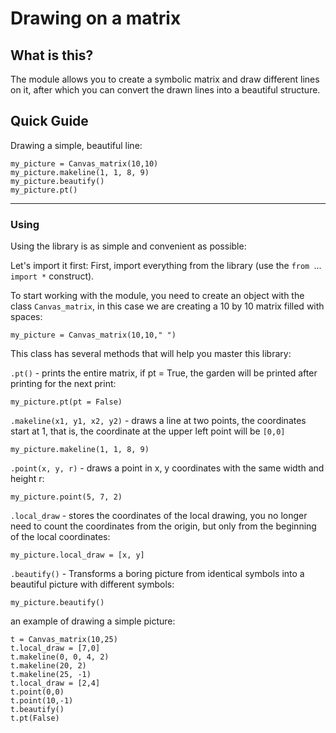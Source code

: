 # Drawing on a matrix #

## What is this? ##
The module allows you to create a symbolic matrix and draw different lines on it, after which you can convert the drawn lines into a beautiful structure.

## Quick Guide ##

Drawing a simple, beautiful line:

    
    my_picture = Сanvas_matrix(10,10)
    my_picture.makeline(1, 1, 8, 9)
    my_picture.beautify()
    my_picture.pt()



----------


### Using ###


Using the library is as simple and convenient as possible:

Let's import it first:
First, import everything from the library (use the `from `...` import *` construct).

To start working with the module, you need to create an object with the class `Canvas_matrix`, in this case we are creating a 10 by 10 matrix filled with spaces:

	my_picture = Сanvas_matrix(10,10," ")

This class has several methods that will help you master this library:

`.pt()` - prints the entire matrix, if pt = True, the garden will be printed after printing for the next print:


	my_picture.pt(pt = False)

`.makeline(x1, y1, x2, y2)` - draws a line at two points, the coordinates start at 1, that is, the coordinate at the upper left point will be `[0,0]`

	my_picture.makeline(1, 1, 8, 9)

`.point(x, y, r)` - draws a point in x, y coordinates with the same width and height r:

	my_picture.point(5, 7, 2)

`.local_draw` - stores the coordinates of the local drawing, you no longer need to count the coordinates from the origin, but only from the beginning of the local coordinates:

	my_picture.local_draw = [x, y]

`.beautify()` - Transforms a boring picture from identical symbols into a beautiful picture with different symbols:

	my_picture.beautify()

an example of drawing a simple picture:

	t = Сanvas_matrix(10,25)
    t.local_draw = [7,0]
    t.makeline(0, 0, 4, 2)
    t.makeline(20, 2)
    t.makeline(25, -1)
    t.local_draw = [2,4]
    t.point(0,0)
    t.point(10,-1)
    t.beautify()
    t.pt(False)

